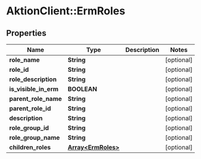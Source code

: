 # AktionClient::ErmRoles

## Properties
Name | Type | Description | Notes
------------ | ------------- | ------------- | -------------
**role_name** | **String** |  | [optional] 
**role_id** | **String** |  | [optional] 
**role_description** | **String** |  | [optional] 
**is_visible_in_erm** | **BOOLEAN** |  | [optional] 
**parent_role_name** | **String** |  | [optional] 
**parent_role_id** | **String** |  | [optional] 
**description** | **String** |  | [optional] 
**role_group_id** | **String** |  | [optional] 
**role_group_name** | **String** |  | [optional] 
**children_roles** | [**Array&lt;ErmRoles&gt;**](ErmRoles.md) |  | [optional] 


